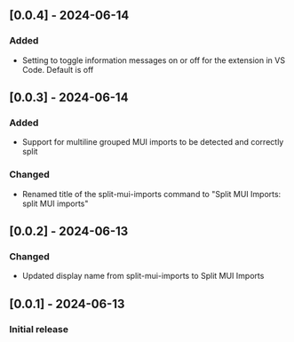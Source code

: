 ## [0.0.4] - 2024-06-14
### Added
- Setting to toggle information messages on or off for the extension in VS Code. Default is off

## [0.0.3] - 2024-06-14
### Added
- Support for multiline grouped MUI imports to be detected and correctly split

### Changed
- Renamed title of the split-mui-imports command to "Split MUI Imports: split MUI imports"

## [0.0.2] - 2024-06-13
### Changed
- Updated display name from split-mui-imports to Split MUI Imports

## [0.0.1] - 2024-06-13
### Initial release
